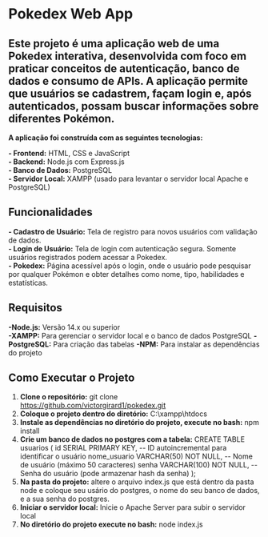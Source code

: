 # Pokedex Web App

## Este projeto é uma aplicação web de uma Pokedex interativa, desenvolvida com foco em praticar conceitos de autenticação, banco de dados e consumo de APIs. A aplicação permite que usuários se cadastrem, façam login e, após autenticados, possam buscar informações sobre diferentes Pokémon.

**A aplicação foi construída com as seguintes tecnologias:**

**- Frontend:** HTML, CSS e JavaScript  
**- Backend:** Node.js com Express.js  
**- Banco de Dados:** PostgreSQL  
**- Servidor Local:** XAMPP (usado para levantar o servidor local Apache e PostgreSQL)  

## Funcionalidades

**- Cadastro de Usuário:** Tela de registro para novos usuários com validação de dados.  
**- Login de Usuário:** Tela de login com autenticação segura. Somente usuários registrados podem acessar a Pokedex.  
**- Pokedex:** Página acessível após o login, onde o usuário pode pesquisar por qualquer Pokémon e obter detalhes como nome, tipo, habilidades e estatísticas.  

## Requisitos
**-Node.js:** Versão 14.x ou superior  
**-XAMPP:** Para gerenciar o servidor local e o banco de dados PostgreSQL
**-PostgreSQL:** Para criação das tabelas
**-NPM:** Para instalar as dependências do projeto

## Como Executar o Projeto

1. **Clone o repositório:** git clone https://github.com/victorgirard1/pokedex.git  
2. **Coloque o projeto dentro do diretório:** C:\xampp\htdocs  
3. **Instale as dependências no diretório do projeto, execute no bash:** npm install  
4. **Crie um banco de dados no postgres com a tabela:** CREATE TABLE usuarios (
    id SERIAL PRIMARY KEY,           -- ID autoincremental para identificar o usuário
    nome_usuario VARCHAR(50) NOT NULL, -- Nome de usuário (máximo 50 caracteres)
    senha VARCHAR(100) NOT NULL,      -- Senha do usuário (pode armazenar hash da senha)
);  
5. **Na pasta do projeto:** altere o arquivo index.js que está dentro da pasta node e coloque seu usário do postgres, o nome do seu banco de dados, e a sua senha do postgres.  
6. **Iniciar o servidor local:** Inicie o Apache Server para subir o servidor local  
7. **No diretório do projeto execute no bash:** node index.js 
